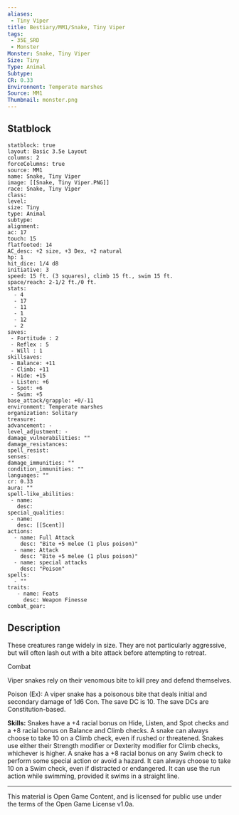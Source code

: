 ```yaml
---
aliases:
 - Tiny Viper
title: Bestiary/MM1/Snake, Tiny Viper
tags: 
 - 35E_SRD
 - Monster
Monster: Snake, Tiny Viper
Size: Tiny
Type: Animal
Subtype: 
CR: 0.33
Environnent: Temperate marshes
Source: MM1
Thumbnail: monster.png
---
```


## Statblock

```statblock
statblock: true
layout: Basic 3.5e Layout
columns: 2
forceColumns: true
source: MM1 
name: Snake, Tiny Viper
image: [[Snake, Tiny Viper.PNG]]
race: Snake, Tiny Viper
class: 
level: 
size: Tiny
type: Animal
subtype: 
alignment: 
ac: 17
touch: 15
flatfooted: 14
AC_desc: +2 size, +3 Dex, +2 natural
hp: 1
hit_dice: 1/4 d8
initiative: 3
speed: 15 ft. (3 squares), climb 15 ft., swim 15 ft.
space/reach: 2-1/2 ft./0 ft.
stats:
  - 4
  - 17
  - 11
  - 1
  - 12
  - 2
saves:
 - Fortitude : 2
 - Reflex : 5
 - Will : 1
skillsaves:
 - Balance: +11
 - Climb: +11
 - Hide: +15
 - Listen: +6
 - Spot: +6
 - Swim: +5
base_attack/grapple: +0/-11
environment: Temperate marshes
organization: Solitary
treasure: 
advancement: -
level_adjustment: -
damage_vulnerabilities: ""
damage_resistances: 
spell_resist: 
senses: 
damage_immunities: ""
condition_immunities: ""
languages: ""
cr: 0.33
aura: ""
spell-like_abilities:
 - name: 
   desc: 
special_qualities:
 - name:
   desc: [[Scent]]
actions:
  - name: Full Attack
    desc: "Bite +5 melee (1 plus poison)"
  - name: Attack
    desc: "Bite +5 melee (1 plus poison)"
  - name: special attacks
    desc: "Poison"
spells:
  - ""
traits:
   - name: Feats
     desc: Weapon Finesse
combat_gear:  
```

## Description



These creatures range widely in size. They are not particularly aggressive, but will often lash out with a bite attack before attempting to retreat.

Combat

Viper snakes rely on their venomous bite to kill prey and defend themselves.

Poison (Ex): A viper snake has a poisonous bite that deals initial and secondary damage of 1d6 Con. The save DC is 10. The save DCs are Constitution-based.


**Skills:** Snakes have a +4 racial bonus on Hide, Listen, and Spot checks and a +8 racial bonus on Balance and Climb checks. A snake can always choose to take 10 on a Climb check, even if rushed or threatened. Snakes use either their Strength modifier or Dexterity modifier for Climb checks, whichever is higher. A snake has a +8 racial bonus on any Swim check to perform some special action or avoid a hazard. It can always choose to take 10 on a Swim check, even if distracted or endangered. It can use the run action while swimming, provided it swims in a straight line.

---

This material is Open Game Content, and is licensed for public use under the terms of the Open Game License v1.0a.
